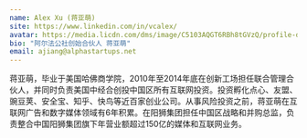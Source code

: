 ```yaml
---
name: Alex Xu (蒋亚萌)
site: https://www.linkedin.com/in/vcalex/
avatar: https://media.licdn.com/dms/image/C5103AQGT6RBh8tGVzQ/profile-displayphoto-shrink_200_200/0?e=1573689600&v=beta&t=K57WV5fGzp3sGE5O7GVp_pjgia9x-OyKs-R9XdhlE6U
bio: "阿尔法公社创始合伙人 蒋亚萌"
email: ajiang@alphastartups.net
---
```


蒋亚萌，毕业于美国哈佛商学院，2010年至2014年底在创新工场担任联合管理合伙人，并同时负责美国中经合创投中国区所有互联网投资。投资孵化点心、友盟、豌豆荚、安全宝、知乎、快鸟等近百家创业公司。从事风险投资之前，蒋亚萌在互联网广告和数字媒体领域有6年积累。在阳狮集团担任中国区战略和并购总监，负责整合中国阳狮集团旗下年营业额超过150亿的媒体和互联网业务。

